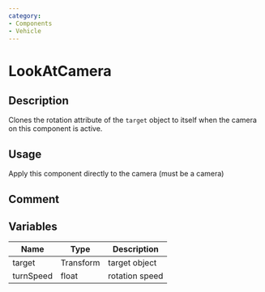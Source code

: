```yaml
---
category: 
- Components
- Vehicle
---
```

# LookAtCamera
## Description

Clones the rotation attribute of the `target` object to itself when the camera on this component is active.

## Usage

Apply this component directly to the camera (must be a camera)

## Comment

## Variables
| Name | Type | Description |
| ----------- | ----------- | ----------- |
| target | Transform | target object |  
| turnSpeed  | float | rotation speed |  
